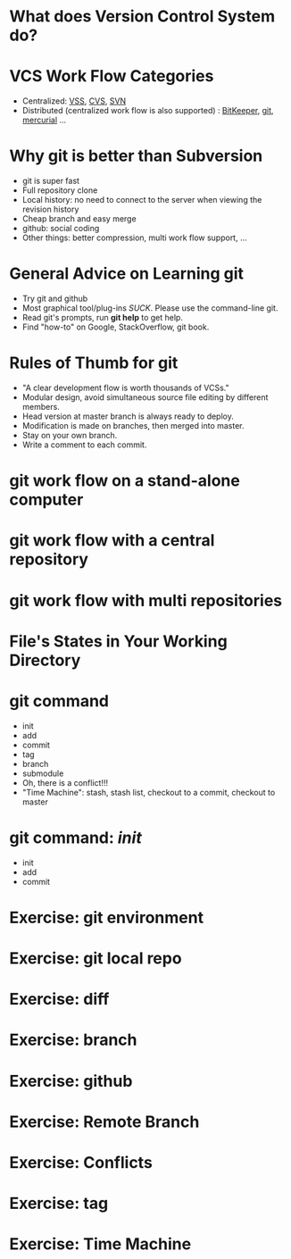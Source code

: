 # What does  Version Control System do?
<!-- Plese refer to Version Control with Git and add some texts -->

<!-- # Why we need a VCS? --> 
<!-- Plese refer to Version Control with Git and add some texts -->

# VCS Work Flow Categories
  - Centralized: [VSS], [CVS], [SVN]
   - Distributed (centralized work flow is also supported) : [BitKeeper], [git], [mercurial] …

[VSS]: http://msdn.microsoft.com/en-us/library/3h0544kx(v=vs.80).aspx
[CVS]: http://www.nongnu.org/cvs/
[SVN]: http://subversion.apache.org/
[BitKeeper]: http://www.bitkeeper.com/
[git]: http://git-scm.com/
[mercurial]: http://mercurial.selenic.com/ 

# Why git is better than Subversion
   - git is super fast
   - Full repository clone
   - Local history: no need to connect to the server when viewing the revision history
   - Cheap branch and easy merge
   - github: social coding
   - Other things: better compression, multi work flow support, …

# General Advice on Learning git
   - Try git and github 
   - Most graphical tool/plug-ins *SUCK*. Please use the command-line git.
   - Read git's prompts, run **git help** to get help.
   - Find "how-to" on Google, StackOverflow, git book.

#  Rules of Thumb for git
   - "A clear development flow is worth thousands of VCSs." 
   - Modular design, avoid simultaneous source file editing by different members.
   - Head version at master branch is always ready to deploy.
   - Modification is made on branches, then merged into master.
   - Stay on your own branch.
   - Write a comment to each commit.

<!-- - Do NOT edit files in .git directory unless you know exactly what you are doing. -->

# git work flow on a stand-alone computer
   <!--- Insert a git revision graph -->

# git work flow with a central repository
   <!--- Insert a git revision graph -->

# git work flow with multi repositories
   <!--- All repos are peers-->

# File's States in Your Working Directory 

# git command
   - init
   - add
   - commit
   - tag
   - branch
   - submodule
   - Oh, there is a conflict!!!
   - "Time Machine": stash, stash list, checkout to a commit, checkout to master

# git command: *init*
   - init
   - add
   - commit

# Exercise: git environment
<!--- Configure the git environment and create a github account (name, email, SSH key, refer to github's help. Please read github's manual carefully. More things you should know about SSH: public key, private key, passphrase for accessing the private key) -->

# Exercise: git local repo
<!--- Initialize a local project, EDIT, status, add, comiit, try .gitignore file -->

# Exercise: diff

# Exercise: branch
<!--- branch Create a new branch, EDIT, merge it into master -->

# Exercise: github
<!--- Create a new repo at github, push a local git repo to it and clone the github repo to other place locally. Hope you feel comfortable with ADD-COMMIT-PUSH-PULL-CLONE commands. -->

# Exercise: Remote Branch
<!--- git push GITHUB_URL BRACNNAME;   git push URL :BRANCH;  git merge BRANCH master -->

# Exercise: Conflicts

# Exercise: tag

# Exercise: Time Machine

